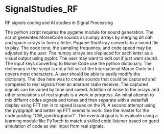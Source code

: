 # SignalStudies_RF
RF signals coding and AI studies in Signal Processing

  The python script requires the pygame module for sound generation. The script generates MorseCode sounds as numpy arrays by merging dit dah and space arrays to form a letter.  Pygame SndArray converts to a sound file to play.  The code tone, the sampling frequency, and code speed may be adjusted by the user.  The numpy arrays are displaced for each letter as a visual output using pyplot.  The user may want to edit out if just want sound.  The input keys converting to Morse Code use the python dictionary.  The dictionary in the script is not a full set of the International Morse Code but covers most characters.  A user should be able to easily modify the dictionary.  The idea here was to create sounds that could be captured and compared to real signals from an amatuer radio receiver.  The captured signals can be varied by tone and speed.  Addition of noise to the arrays and other simulations of real signals is a work in progress.  An initial attempt to mix differnt codes signals and tones and then separate with a waterfall display using FFT ran in to speed issues on the Pi.  A second attempt using the pyqtgraph and better np FFT seems to work.  See the master for the code posting "CW_spectrogramv1".   The eventual goal is to evaluate using a learning module like PyTorch to match a skilled code listener based on good simulation of code as well input from real signals. 
